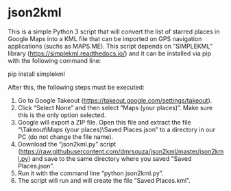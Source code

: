 # json2kml

This is a simple Python 3 script that will convert the list of starred places in Google Maps into a KML file that can be imported on GPS navigation applications (suchs as MAPS.ME).
This script depends on “SIMPLEKML” library (https://simplekml.readthedocs.io/) and it can be installed via pip with the following command line:

pip install simplekml

After this, the following steps must be executed:

1.	Go to Google Takeout (https://takeout.google.com/settings/takeout). 
2.	Click “Select None” and then select “Maps (your places)”. Make sure this is the only option selected.
3.	Google will export a ZIP file. Open this file and extract the file “\Takeout\Maps (your places)\Saved Places.json” to a directory in our PC (do not change the file name).
4.	Download the “json2kml.py” script (https://raw.githubusercontent.com/dmrsouza/json2kml/master/json2kml.py) and save to the same directory where you saved "Saved Places.json".
5.	Run it with the command line “python json2kml.py”.
6.	The script will run and will create the file “Saved Places.kml”.
